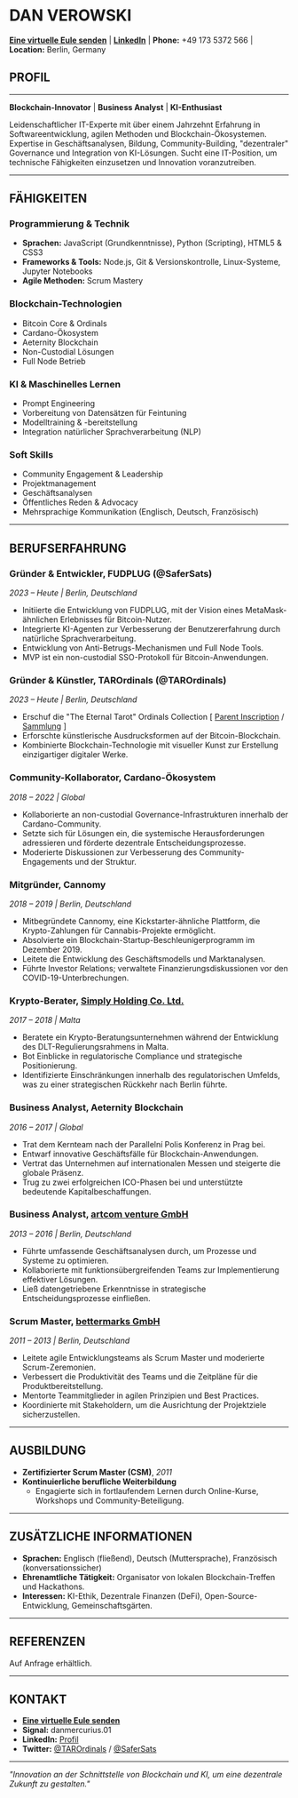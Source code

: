 # **DAN VEROWSKI**

**[Eine virtuelle Eule senden](mailto:an@moonity.org)** | **[LinkedIn](https://www.linkedin.com/in/dan-v-89120511)**   | **Phone:** +49 173 5372 566   | **Location:** Berlin, Germany

## **PROFIL**

---

**Blockchain-Innovator** | **Business Analyst** | **KI-Enthusiast**

Leidenschaftlicher IT-Experte mit über einem Jahrzehnt Erfahrung in Softwareentwicklung, agilen Methoden und Blockchain-Ökosystemen. Expertise in Geschäftsanalysen, Bildung, Community-Building, "dezentraler" Governance und Integration von KI-Lösungen. Sucht eine IT-Position, um technische Fähigkeiten einzusetzen und Innovation voranzutreiben.

---

## **FÄHIGKEITEN**

### **Programmierung & Technik**

- **Sprachen:** JavaScript (Grundkenntnisse), Python (Scripting), HTML5 & CSS3
- **Frameworks & Tools:** Node.js, Git & Versionskontrolle, Linux-Systeme, Jupyter Notebooks
- **Agile Methoden:** Scrum Mastery

### **Blockchain-Technologien**

- Bitcoin Core & Ordinals
- Cardano-Ökosystem
- Aeternity Blockchain
- Non-Custodial Lösungen
- Full Node Betrieb

### **KI & Maschinelles Lernen**

- Prompt Engineering
- Vorbereitung von Datensätzen für Feintuning
- Modelltraining & -bereitstellung
- Integration natürlicher Sprachverarbeitung (NLP)

### **Soft Skills**

- Community Engagement & Leadership
- Projektmanagement
- Geschäftsanalysen
- Öffentliches Reden & Advocacy
- Mehrsprachige Kommunikation (Englisch, Deutsch, Französisch)

---

## **BERUFSERFAHRUNG**

### **Gründer & Entwickler, FUDPLUG (@SaferSats)**
*2023 – Heute | Berlin, Deutschland*

- Initiierte die Entwicklung von FUDPLUG, mit der Vision eines MetaMask-ähnlichen Erlebnisses für Bitcoin-Nutzer.
- Integrierte KI-Agenten zur Verbesserung der Benutzererfahrung durch natürliche Sprachverarbeitung.
- Entwicklung von Anti-Betrugs-Mechanismen und Full Node Tools.
- MVP ist ein non-custodial SSO-Protokoll für Bitcoin-Anwendungen.

### **Gründer & Künstler, TAROrdinals (@TAROrdinals)**
*2023 – Heute | Berlin, Deutschland*

- Erschuf die "The Eternal Tarot" Ordinals Collection [ [Parent Inscription](https://ordinals.com/inscription/69027003) / [Sammlung](https://magiceden.io/ordinals/marketplace/the-eternal-tarot) ]
- Erforschte künstlerische Ausdrucksformen auf der Bitcoin-Blockchain.
- Kombinierte Blockchain-Technologie mit visueller Kunst zur Erstellung einzigartiger digitaler Werke.

### **Community-Kollaborator, Cardano-Ökosystem**
*2018 – 2022 | Global*

- Kollaborierte an non-custodial Governance-Infrastrukturen innerhalb der Cardano-Community.
- Setzte sich für Lösungen ein, die systemische Herausforderungen adressieren und förderte dezentrale Entscheidungsprozesse.
- Moderierte Diskussionen zur Verbesserung des Community-Engagements und der Struktur.

### **Mitgründer, Cannomy**
*2018 – 2019 | Berlin, Deutschland*

- Mitbegründete Cannomy, eine Kickstarter-ähnliche Plattform, die Krypto-Zahlungen für Cannabis-Projekte ermöglicht.
- Absolvierte ein Blockchain-Startup-Beschleunigerprogramm im Dezember 2019.
- Leitete die Entwicklung des Geschäftsmodells und Marktanalysen.
- Führte Investor Relations; verwaltete Finanzierungsdiskussionen vor den COVID-19-Unterbrechungen.

### **Krypto-Berater, [Simply Holding Co. Ltd.](https://www.linkedin.com/company/simply-holding-co-ltd-/)**
*2017 – 2018 | Malta*

- Beratete ein Krypto-Beratungsunternehmen während der Entwicklung des DLT-Regulierungsrahmens in Malta.
- Bot Einblicke in regulatorische Compliance und strategische Positionierung.
- Identifizierte Einschränkungen innerhalb des regulatorischen Umfelds, was zu einer strategischen Rückkehr nach Berlin führte.

### **Business Analyst, Aeternity Blockchain**
*2016 – 2017 | Global*

- Trat dem Kernteam nach der Parallelní Polis Konferenz in Prag bei.
- Entwarf innovative Geschäftsfälle für Blockchain-Anwendungen.
- Vertrat das Unternehmen auf internationalen Messen und steigerte die globale Präsenz.
- Trug zu zwei erfolgreichen ICO-Phasen bei und unterstützte bedeutende Kapitalbeschaffungen.

### **Business Analyst, [artcom venture GmbH](https://www.linkedin.com/company/artcom-venture-gmbh/)**
*2013 – 2016 | Berlin, Deutschland*

- Führte umfassende Geschäftsanalysen durch, um Prozesse und Systeme zu optimieren.
- Kollaborierte mit funktionsübergreifenden Teams zur Implementierung effektiver Lösungen.
- Ließ datengetriebene Erkenntnisse in strategische Entscheidungsprozesse einfließen.

### **Scrum Master, [bettermarks GmbH](https://www.linkedin.com/company/bettermarks-gmbh/)**
*2011 – 2013 | Berlin, Deutschland*

- Leitete agile Entwicklungsteams als Scrum Master und moderierte Scrum-Zeremonien.
- Verbessert die Produktivität des Teams und die Zeitpläne für die Produktbereitstellung.
- Mentorte Teammitglieder in agilen Prinzipien und Best Practices.
- Koordinierte mit Stakeholdern, um die Ausrichtung der Projektziele sicherzustellen.

---

## **AUSBILDUNG**

- **Zertifizierter Scrum Master (CSM)**, *2011*
- **Kontinuierliche berufliche Weiterbildung**
  - Engagierte sich in fortlaufendem Lernen durch Online-Kurse, Workshops und Community-Beteiligung.

---

## **ZUSÄTZLICHE INFORMATIONEN**

- **Sprachen:** Englisch (fließend), Deutsch (Muttersprache), Französisch (konversationssicher)
- **Ehrenamtliche Tätigkeit:** Organisator von lokalen Blockchain-Treffen und Hackathons.
- **Interessen:** KI-Ethik, Dezentrale Finanzen (DeFi), Open-Source-Entwicklung, Gemeinschaftsgärten.

---

## **REFERENZEN**

Auf Anfrage erhältlich.

---

## **KONTAKT**

- **[Eine virtuelle Eule senden](mailto:an@moonity.org)**
- **Signal:** danmercurius.01
- **LinkedIn:** [Profil](https://www.linkedin.com/in/dan-v-89120511)
- **Twitter:** [@TAROrdinals](https://twitter.com/TAROrdinals) / [@SaferSats](https://twitter.com/SaferSats)

---

*"Innovation an der Schnittstelle von Blockchain und KI, um eine dezentrale Zukunft zu gestalten."*
